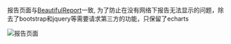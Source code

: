 报告页面与[BeautifulReport](https://github.com/TesterlifeRaymond/BeautifulReport)一致,
为了防止在没有网络下报告无法显示的问题，除去了bootstrap和jquery等需要请求第三方的功能，只保留了echarts

![报告页面](https://github.com/lbsx/test_report/assets/29148355/dc5f59fd-f917-42d9-90ce-c9ed8798658b)

